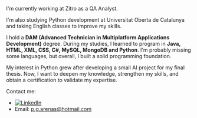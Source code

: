 I'm currently working at Zitro as a QA Analyst.

I'm also studying Python development at Universitat Oberta de Catalunya and taking English classes to improve my skills.

I hold a **DAM (Advanced Technician in Multiplatform Applications Development)** degree. During my studies, I learned to program in **Java, HTML, XML, CSS, C#, MySQL, MongoDB and Python**. I'm probably missing some languages, but overall, I built a solid programming foundation.

My interest in Python grew after developing a small AI project for my final thesis. Now, I want to deepen my knowledge, strengthen my skills, and obtain a certification to validate my expertise.

Contact me:
- [![LinkedIn](https://img.shields.io/badge/LinkedIn-Profile-blue?logo=linkedin&logoColor=white)](https://www.linkedin.com/in/pol-garcia-arenas-b9671a208/)
- Email: p.g.arenas@hotmail.com
